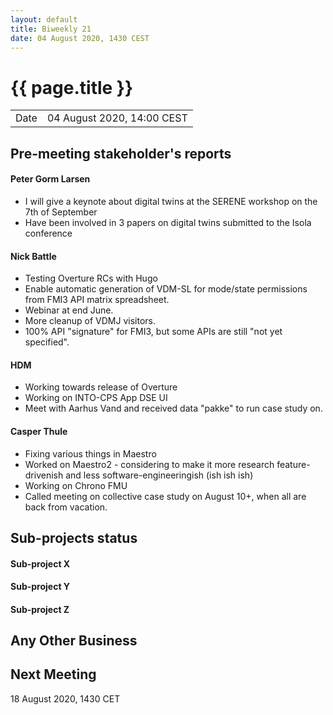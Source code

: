 ```yaml
---
layout: default
title: Biweekly 21
date: 04 August 2020, 1430 CEST
---
```


<script src="https://code.jquery.com/jquery-1.11.1.min.js">
</script>
<script src="/javascripts/edit.js"></script>
<script>setEditButonNm();</script>

# {{ page.title }}

|||
|---|---|
| Date | 04 August 2020, 14:00 CEST |


## Pre-meeting stakeholder's reports

<!-- Please keep in mind that the minutes are publicly available.-->

#### Peter Gorm Larsen
* I will give a keynote about digital twins at the SERENE workshop on the 7th of September
* Have been involved in 3 papers on digital twins submitted to the Isola conference

#### Nick Battle
* Testing Overture RCs with Hugo
* Enable automatic generation of VDM-SL for mode/state permissions from FMI3 API matrix spreadsheet.
* Webinar at end June.
* More cleanup of VDMJ visitors.
* 100% API "signature" for FMI3, but some APIs are still "not yet specified".

#### HDM
* Working towards release of Overture
* Working on INTO-CPS App DSE UI
* Meet with Aarhus Vand and received data "pakke" to run case study on.

#### Casper Thule
* Fixing various things in Maestro
* Worked on Maestro2 - considering to make it more research feature-drivenish and less software-engineeringish (ish ish ish)
* Working on Chrono FMU
* Called meeting on collective case study on August 10+, when all are back from vacation.

## Sub-projects status


#### Sub-project X

#### Sub-project Y

#### Sub-project Z

##  Any Other Business

Next Meeting
------------

18 August 2020, 1430 CET


<div id="edit_page_div"></div>

